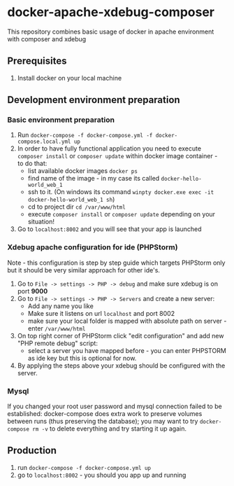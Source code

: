 # docker-apache-xdebug-composer
This repository combines basic usage of docker in apache environment with composer and xdebug


## Prerequisites

1. Install docker on your local machine

## Development environment preparation

### Basic environment preparation

1. Run `docker-compose -f docker-compose.yml -f docker-compose.local.yml up `
2. In order to have fully functional application you need to execute `composer install` or `composer update` within docker image container -  
   to do that:
   * list available docker images `docker ps`
   * find name of the image - in my case its called `docker-hello-world_web_1`
   * ssh to it. (On windows its command `winpty docker.exe exec -it docker-hello-world_web_1 sh`)
   * cd to project dir `cd /var/www/html`
   * execute `composer install` or `composer update` depending on your situation!
3. Go to `localhost:8002` and you will see that your app is launched

### Xdebug apache configuration for ide (PHPStorm)

Note - this configuration is step by step guide which targets PHPStorm only but it should
be very similar approach for other ide's.

1. Go to `File -> settings -> PHP -> debug` and make sure xdebug is on port **9000**
2. Go to `File -> settings -> PHP -> Servers` and create a new server:
    * Add any name you like
    * Make sure it listens on url `localhost` and port 8002
    * make sure your local folder is mapped with absolute path on server - enter `/var/www/html`
3. On top right corner of PHPStorm click "edit configuration"  and add new "PHP remote debug" script:
    * select a server you have mapped before - you can enter PHPSTORM as ide key but this is optional for now.
4. By applying the steps above your xdebug should be configured with the server.

### Mysql

If you changed your root user password and mysql connection failed to be established:
docker-compose does extra work to preserve volumes between runs (thus preserving the database); you may want to try `docker-compose rm -v` to delete everything and try starting it up again.

## Production

1. run `docker-compose -f docker-compose.yml up`
2. go to `localhost:8002` - you should you app up and running